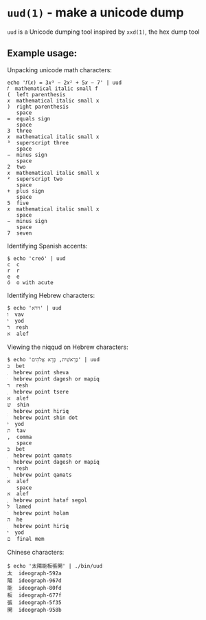 # `uud(1)` - make a unicode dump

`uud` is a Unicode dumping tool inspired by `xxd(1)`, the hex dump tool

## Example usage:

Unpacking unicode math characters:
```
echo '𝑓(𝑥) = 3𝑥³ − 2𝑥² + 5𝑥 − 7' | uud
𝑓  mathematical italic small f
(  left parenthesis
𝑥  mathematical italic small x
)  right parenthesis
   space
=  equals sign
   space
3  three
𝑥  mathematical italic small x
³  superscript three
   space
−  minus sign
   space
2  two
𝑥  mathematical italic small x
²  superscript two
   space
+  plus sign
   space
5  five
𝑥  mathematical italic small x
   space
−  minus sign
   space
7  seven
```

Identifying Spanish accents:
```
$ echo 'creó' | uud
c  c
r  r
e  e
ó  o with acute
```

Identifying Hebrew characters:
```
$ echo 'וירא' | uud
ו  vav
י  yod
ר  resh
א  alef
```

Viewing the niqqud on Hebrew characters:

```
$ echo 'בְּרֵאשִׁית, בָּרָא אֱלֹהִים' | uud
ב  bet
ְ  hebrew point sheva
ּ  hebrew point dagesh or mapiq
ר  resh
ֵ  hebrew point tsere
א  alef
ש  shin
ִ  hebrew point hiriq
ׁ  hebrew point shin dot
י  yod
ת  tav
,  comma
   space
ב  bet
ָ  hebrew point qamats
ּ  hebrew point dagesh or mapiq
ר  resh
ָ  hebrew point qamats
א  alef
   space
א  alef
ֱ  hebrew point hataf segol
ל  lamed
ֹ  hebrew point holam
ה  he
ִ  hebrew point hiriq
י  yod
ם  final mem
```

Chinese characters:
```
$ echo '太陽能板張開' | ./bin/uud
太  ideograph-592a
陽  ideograph-967d
能  ideograph-80fd
板  ideograph-677f
張  ideograph-5f35
開  ideograph-958b
```

